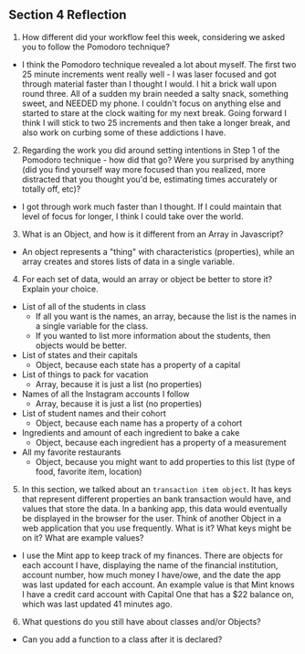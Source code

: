 ## Section 4 Reflection

1. How different did your workflow feel this week, considering we asked you to follow the Pomodoro technique?

  - I think the Pomodoro technique revealed a lot about myself.  The first two 25 minute increments went really well - I was laser focused and got through material faster than I thought I would. I hit a brick wall upon round three.  All of a sudden my brain needed a salty snack, something sweet, and NEEDED my phone. I couldn't focus on anything else and started to stare at the clock waiting for my next break.  Going forward I think I will stick to two 25 increments and then take a longer break, and also work on curbing some of these addictions I have.

2. Regarding the work you did around setting intentions in Step 1 of the Pomodoro technique - how did that go? Were you surprised by anything (did you find yourself way more focused than you realized, more distracted that you thought you'd be, estimating times accurately or totally off, etc)?

  - I got through work much faster than I thought. If I could maintain that level of focus for longer, I think I could take over the world.

3. What is an Object, and how is it different from an Array in Javascript?

  - An object represents a "thing" with characteristics (properties), while an array creates and stores lists of data in a single variable.

4. For each set of data, would an array or object be better to store it? Explain your choice.

  * List of all of the students in class
      - If all you want is the names, an array, because the list is the names in a single variable for the class.
      - If you wanted to list more information about the students, then objects would be better.
  * List of states and their capitals
      - Object, because each state has a property of a capital
  * List of things to pack for vacation
      - Array, because it is just a list (no properties)
  * Names of all the Instagram accounts I follow
      - Array, because it is just a list (no properties)
  * List of student names and their cohort
      - Object, because each name has a property of a cohort  
  * Ingredients and amount of each ingredient to bake a cake
      - Object, because each ingredient has a property of a measurement
  * All my favorite restaurants
      - Object, because you might want to add properties to this list (type of food, favorite item, location)

5. In this section, we talked about an `transaction item object`. It has keys that represent different properties an bank transaction would have, and values that store the data. In a banking app, this data would eventually be displayed in the browser for the user. Think of another Object in a web application that you use frequently. What is it? What keys might be on it? What are example values?

  - I use the Mint app to keep track of my finances. There are objects for each account I have, displaying the name of the financial institution, account number, how much money I have/owe, and the date the app was last updated for each account. An example value is that Mint knows I have a credit card account with Capital One that has a $22 balance on, which was last updated 41 minutes ago.

6. What questions do you still have about classes and/or Objects?

  - Can you add a function to a class after it is declared?
